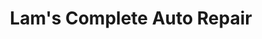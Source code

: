 ---
title: "Lam's Complete Auto Repair"
url: /houston/lams-complete-auto-repair/
shop: car repair
---
